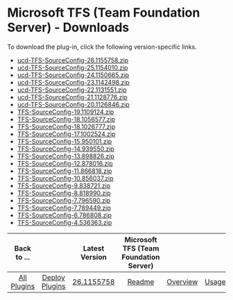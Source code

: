 
# Microsoft TFS (Team Foundation Server) - Downloads

To download the plug-in, click the following version-specific links.

- [ucd-TFS-SourceConfig-26.1155758.zip](https://raw.githubusercontent.com/UrbanCode/IBM-UCD-PLUGINS/main/files/TFS-SourceConfig/ucd-TFS-SourceConfig-26.1155758.zip)
- [ucd-TFS-SourceConfig-25.1154010.zip](https://raw.githubusercontent.com/UrbanCode/IBM-UCD-PLUGINS/main/files/TFS-SourceConfig/ucd-TFS-SourceConfig-25.1154010.zip)
- [ucd-TFS-SourceConfig-24.1150665.zip](https://raw.githubusercontent.com/UrbanCode/IBM-UCD-PLUGINS/main/files/TFS-SourceConfig/ucd-TFS-SourceConfig-24.1150665.zip)
- [ucd-TFS-SourceConfig-23.1142498.zip](https://raw.githubusercontent.com/UrbanCode/IBM-UCD-PLUGINS/main/files/TFS-SourceConfig/ucd-TFS-SourceConfig-23.1142498.zip)
- [ucd-TFS-SourceConfig-22.1131551.zip](https://raw.githubusercontent.com/UrbanCode/IBM-UCD-PLUGINS/main/files/TFS-SourceConfig/ucd-TFS-SourceConfig-22.1131551.zip)
- [ucd-TFS-SourceConfig-21.1128776.zip](https://raw.githubusercontent.com/UrbanCode/IBM-UCD-PLUGINS/main/files/TFS-SourceConfig/ucd-TFS-SourceConfig-21.1128776.zip)
- [ucd-TFS-SourceConfig-20.1126846.zip](https://raw.githubusercontent.com/UrbanCode/IBM-UCD-PLUGINS/main/files/TFS-SourceConfig/ucd-TFS-SourceConfig-20.1126846.zip)
- [TFS-SourceConfig-19.1109124.zip](https://raw.githubusercontent.com/UrbanCode/IBM-UCD-PLUGINS/main/files/TFS-SourceConfig/TFS-SourceConfig-19.1109124.zip)
- [TFS-SourceConfig-18.1056577.zip](https://raw.githubusercontent.com/UrbanCode/IBM-UCD-PLUGINS/main/files/TFS-SourceConfig/TFS-SourceConfig-18.1056577.zip)
- [TFS-SourceConfig-18.1026777.zip](https://raw.githubusercontent.com/UrbanCode/IBM-UCD-PLUGINS/main/files/TFS-SourceConfig/TFS-SourceConfig-18.1026777.zip)
- [TFS-SourceConfig-17.1002524.zip](https://raw.githubusercontent.com/UrbanCode/IBM-UCD-PLUGINS/main/files/TFS-SourceConfig/TFS-SourceConfig-17.1002524.zip)
- [TFS-SourceConfig-15.950101.zip](https://raw.githubusercontent.com/UrbanCode/IBM-UCD-PLUGINS/main/files/TFS-SourceConfig/TFS-SourceConfig-15.950101.zip)
- [TFS-SourceConfig-14.939550.zip](https://raw.githubusercontent.com/UrbanCode/IBM-UCD-PLUGINS/main/files/TFS-SourceConfig/TFS-SourceConfig-14.939550.zip)
- [TFS-SourceConfig-13.898826.zip](https://raw.githubusercontent.com/UrbanCode/IBM-UCD-PLUGINS/main/files/TFS-SourceConfig/TFS-SourceConfig-13.898826.zip)
- [TFS-SourceConfig-12.878016.zip](https://raw.githubusercontent.com/UrbanCode/IBM-UCD-PLUGINS/main/files/TFS-SourceConfig/TFS-SourceConfig-12.878016.zip)
- [TFS-SourceConfig-11.866818.zip](https://raw.githubusercontent.com/UrbanCode/IBM-UCD-PLUGINS/main/files/TFS-SourceConfig/TFS-SourceConfig-11.866818.zip)
- [TFS-SourceConfig-10.856037.zip](https://raw.githubusercontent.com/UrbanCode/IBM-UCD-PLUGINS/main/files/TFS-SourceConfig/TFS-SourceConfig-10.856037.zip)
- [TFS-SourceConfig-9.838721.zip](https://raw.githubusercontent.com/UrbanCode/IBM-UCD-PLUGINS/main/files/TFS-SourceConfig/TFS-SourceConfig-9.838721.zip)
- [TFS-SourceConfig-8.818990.zip](https://raw.githubusercontent.com/UrbanCode/IBM-UCD-PLUGINS/main/files/TFS-SourceConfig/TFS-SourceConfig-8.818990.zip)
- [TFS-SourceConfig-7.796590.zip](https://raw.githubusercontent.com/UrbanCode/IBM-UCD-PLUGINS/main/files/TFS-SourceConfig/TFS-SourceConfig-7.796590.zip)
- [TFS-SourceConfig-7.789449.zip](https://raw.githubusercontent.com/UrbanCode/IBM-UCD-PLUGINS/main/files/TFS-SourceConfig/TFS-SourceConfig-7.789449.zip)
- [TFS-SourceConfig-6.786808.zip](https://raw.githubusercontent.com/UrbanCode/IBM-UCD-PLUGINS/main/files/TFS-SourceConfig/TFS-SourceConfig-6.786808.zip)
- [TFS-SourceConfig-4.536363.zip](https://raw.githubusercontent.com/UrbanCode/IBM-UCD-PLUGINS/main/files/TFS-SourceConfig/TFS-SourceConfig-4.536363.zip)

|Back to ...||Latest Version|Microsoft TFS (Team Foundation Server) ||||
| :---: | :---: | :---: | :---: | :---: | :---: | :---: |
|[All Plugins](../../index.md)|[Deploy Plugins](../README.md)|[26.1155758](https://raw.githubusercontent.com/UrbanCode/IBM-UCD-PLUGINS/main/files/TFS-SourceConfig/ucd-TFS-SourceConfig-26.1155758.zip)|[Readme](README.md)|[Overview](overview.md)|[Usage](usage.md)|[Steps](steps.md)|
